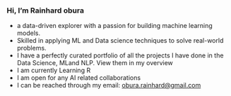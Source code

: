  ### Hi, I’m Rainhard obura
-  a data-driven explorer with a passion for building machine learning models.
-  Skilled in applying ML and Data science techniques to solve real-world problems.
- I have a perfectly curated portfolio of all the projects I have done in the Data Science, MLand  NLP. View them in my overview
- I am currently Learning R
- I am open for any AI related collaborations
- I can be reached through my email: obura.rainhard@gmail.com

<!---
rainhard-obura/rainhard-obura is a ✨ special ✨ repository because its `README.md` (this file) appears on your GitHub profile.
You can click the Preview link to take a look at your changes.
--->
